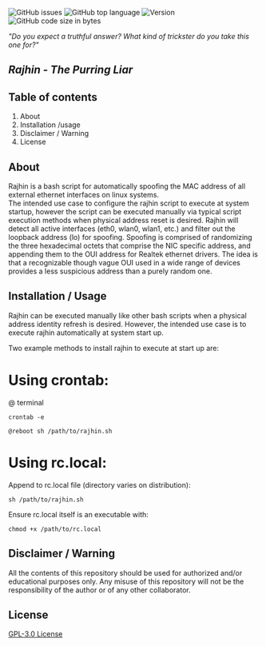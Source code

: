 ![GitHub issues](https://img.shields.io/github/issues/Operational-Sciences-Group/rajhin?logo=Github&style=plastic)
![GitHub top language](https://img.shields.io/github/languages/top/Operational-Sciences-Group/rajhin?logo=Bash&style=plastic)
![Version](https://img.shields.io/badge/Version-1.0-sucess?style=plastic)
![GitHub code size in bytes](https://img.shields.io/github/languages/code-size/Operational-Sciences-Group/rajhin?style=plastic)

*"Do you expect a truthful answer?  What kind of trickster do you take this one for?"*
## *Rajhin - The Purring Liar*

## Table of contents

1. About
2. Installation /usage
3. Disclaimer / Warning
4. License

## About

Rajhin is a bash script for automatically spoofing the MAC address of all external ethernet interfaces on linux systems.  
The intended use case to configure the rajhin script to execute at system startup, however the script can be executed manually via typical script execution methods when physical address reset is desired.
Rajhin will detect all active interfaces (eth0, wlan0, wlan1, etc.) and filter out the loopback address (lo) for spoofing.
Spoofing is comprised of randomizing the three hexadecimal octets that comprise the NIC specific address, and appending them to the OUI address for Realtek ethernet drivers.
The idea is that a recognizable though vague OUI used in a wide range of devices provides a less suspicious address than a purely random one.

## Installation / Usage

Rajhin can be executed manually like other bash scripts when a physical address identity refresh is desired.  However, the intended use case is to execute rajhin automatically at system start up.

Two example methods to install rajhin to execute at start up are:

# Using crontab:

@ terminal

``` crontab -e ```

``` @reboot sh /path/to/rajhin.sh ```

# Using rc.local:

Append to rc.local file (directory varies on distribution):

``` sh /path/to/rajhin.sh ```

Ensure rc.local itself is an executable with:

``` chmod +x /path/to/rc.local ```

## Disclaimer / Warning

All the contents of this repository should be used for authorized and/or educational purposes only. Any misuse of this repository will not be the responsibility of the author or of any other collaborator.

## License

[GPL-3.0 License](https://www.gnu.org/licenses/gpl-3.0.html)
